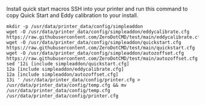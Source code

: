 Install quick start macros 
SSH into your printer and run this command to copy Quick Start and Eddy calibration to your install.

```
mkdir -p /usr/data/printer_data/config/simpleaddon
wget -O /usr/data/printer_data/config/simpleaddon/eddycalibrate.cfg https://raw.githubusercontent.com/ZeroDotCMD/test/main/eddycalibrate.cfg
wget -O /usr/data/printer_data/config/simpleaddon/quickstart.cfg https://raw.githubusercontent.com/ZeroDotCMD/test/main/quickstart.cfg
wget -O /usr/data/printer_data/config/simpleaddon/autozoffset.cfg https://raw.githubusercontent.com/ZeroDotCMD/test/main/autozoffset.cfg
sed '12i [include simpleaddon/quickstart.cfg]
12a [include simpleaddon/eddycalibrate.cfg]
12a [include simpleaddon/autozoffset.cfg]
13i ' /usr/data/printer_data/config/printer.cfg > /usr/data/printer_data/config/temp.cfg && mv /usr/data/printer_data/config/temp.cfg /usr/data/printer_data/config/printer.cfg

```


